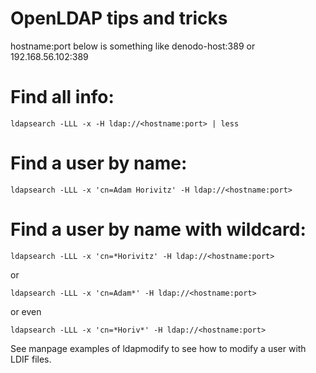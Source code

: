 # OpenLDAP tips and tricks

hostname:port below is something like denodo-host:389 or 192.168.56.102:389

# Find all info:
```
ldapsearch -LLL -x -H ldap://<hostname:port> | less
```
# Find a user by name:
```
ldapsearch -LLL -x 'cn=Adam Horivitz' -H ldap://<hostname:port>
```
# Find a user by name with wildcard:
```
ldapsearch -LLL -x 'cn=*Horivitz' -H ldap://<hostname:port>
```
or
```
ldapsearch -LLL -x 'cn=Adam*' -H ldap://<hostname:port>
```
or even
```
ldapsearch -LLL -x 'cn=*Horiv*' -H ldap://<hostname:port>
```
See manpage examples of ldapmodify to see how to modify a user with LDIF files.

